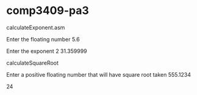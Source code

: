 # comp3409-pa3

calculateExponent.asm

Enter the floating number
5.6

Enter the exponent
2
31.359999

calculateSquareRoot

Enter a positive floating number that will have square root taken
555.1234

24
